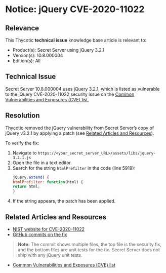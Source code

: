 [title]: # (Notice: jQuery CVE-2020-11022)
[tags]: # (troubleshooting, workaround, notice, jquery, cve)
[priority]: # (1000)

# Notice: jQuery CVE-2020-11022

## Relevance

This Thycotic **technical issue** knowledge base article is relevant to:

- Product(s): Secret Server using jQuery 3.2.1
- Version(s): 10.8.000004
- Edition(s): All

## Technical Issue

Secret Server 10.8.000004 uses jQuery 3.2.1, which is listed as vulnerable to the jQuery CVE-2020-11022 security issue on the [Common Vulnerabilities and Exposures (CVE) list.](https://cve.mitre.org/) 

## Resolution

Thycotic removed the jQuery vulnerability from Secret Server’s copy of jQuery v3.2.1 by applying a patch (see [Related Articles and Resources](#related-articles-and-resources)). 

To verify the fix:

1. Navigate to  `https://<your_secret_server_URL>/assets/libs/jquery-3.2.1.js`
1. Open the file in a text editor.
1. Search for the string `htmlPrefilter` in the code (line 5919):
   ``` javascript
   jQuery.extend( {
   htmlPrefilter: function(html) {
   return html;
   }
   ```
1. If the string appears, the patch has been applied.

## Related Articles and Resources

- [NIST website for CVE-2020-11022](https://nvd.nist.gov/vuln/detail/CVE-2020-11022)
- [GitHub commits on the fix](https://github.com/jquery/jquery/commit/90fed4b453a5becdb7f173d9e3c1492390a1441f)

> **Note:** The commit shows multiple files, the top file is the security fix, and the bottom files are unit tests for the fix. Secret Server does not ship with any jQuery unit tests.

- [Common Vulnerabilities and Exposures (CVE) list](https://cve.mitre.org/)